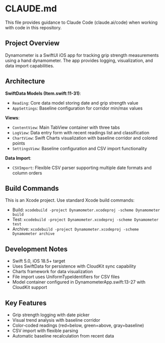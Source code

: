 # CLAUDE.md

This file provides guidance to Claude Code (claude.ai/code) when working with code in this repository.

## Project Overview

Dynamometer is a SwiftUI iOS app for tracking grip strength measurements using a hand dynamometer. The app provides logging, visualization, and data import capabilities.

## Architecture

**SwiftData Models (Item.swift:11-31)**:
- `Reading`: Core data model storing date and grip strength value
- `AppSettings`: Baseline configuration for corridor min/max values

**Views**:
- `ContentView`: Main TabView container with three tabs
- `LogView`: Data entry form with recent readings list and classification
- `ChartView`: Swift Charts visualization with baseline corridor and colored points
- `SettingsView`: Baseline configuration and CSV import functionality

**Data Import**:
- `CSVImport`: Flexible CSV parser supporting multiple date formats and column orders

## Build Commands

This is an Xcode project. Use standard Xcode build commands:
- Build: `xcodebuild -project Dynamometer.xcodeproj -scheme Dynamometer build`
- Test: `xcodebuild -project Dynamometer.xcodeproj -scheme Dynamometer test`
- Archive: `xcodebuild -project Dynamometer.xcodeproj -scheme Dynamometer archive`

## Development Notes

- Swift 5.0, iOS 18.5+ target
- Uses SwiftData for persistence with CloudKit sync capability
- Charts framework for data visualization
- File import uses UniformTypeIdentifiers for CSV files
- Model container configured in DynamometerApp.swift:13-27 with CloudKit support

## Key Features

- Grip strength logging with date picker
- Visual trend analysis with baseline corridor
- Color-coded readings (red=below, green=above, gray=baseline)
- CSV import with flexible parsing
- Automatic baseline recalculation from recent data